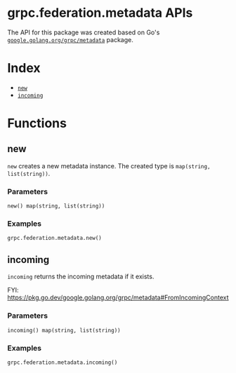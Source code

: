 # grpc.federation.metadata APIs

The API for this package was created based on Go's [`google.golang.org/grpc/metadata`](https://pkg.go.dev/google.golang.org/grpc/metadata) package.

# Index

- [`new`](#new)
- [`incoming`](#incoming)

# Functions

## new

`new` creates a new metadata instance.
The created type is `map(string, list(string))`.

### Parameters

`new() map(string, list(string))`

### Examples

```cel
grpc.federation.metadata.new()
```

## incoming

`incoming` returns the incoming metadata if it exists.

FYI: https://pkg.go.dev/google.golang.org/grpc/metadata#FromIncomingContext

### Parameters

`incoming() map(string, list(string))`

### Examples

```cel
grpc.federation.metadata.incoming()
```
